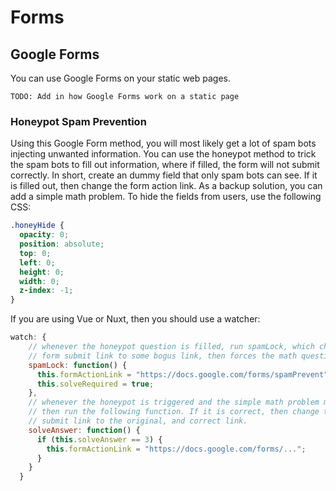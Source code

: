 # Forms

## Google Forms

You can use Google Forms on your static web pages. 

```
TODO: Add in how Google Forms work on a static page
```

### Honeypot Spam Prevention

Using this Google Form method, you will most likely get a lot of spam bots injecting unwanted information. You can use the honeypot method to trick the spam bots to fill out information, where if filled, the form will not submit correctly. In short, create an dummy field that only spam bots can see. If it is filled out, then change the form action link. As a backup solution, you can add a simple math problem. To hide the fields from users, use the following CSS:

``` css
.honeyHide {
  opacity: 0;
  position: absolute;
  top: 0;
  left: 0;
  height: 0;
  width: 0;
  z-index: -1;
}
```

If you are using Vue or Nuxt, then you should use a watcher:

``` js
watch: {
    // whenever the honeypot question is filled, run spamLock, which changes the
    // form submit link to some bogus link, then forces the math question to show up.
    spamLock: function() {
      this.formActionLink = "https://docs.google.com/forms/spamPrevent";
      this.solveRequired = true;
    },
    // whenever the honeypot is triggered and the simple math problem must be solved
    // then run the following function. If it is correct, then change the form
    // submit link to the original, and correct link.
    solveAnswer: function() {
      if (this.solveAnswer == 3) {
        this.formActionLink = "https://docs.google.com/forms/...";
      }
    }
  }
```